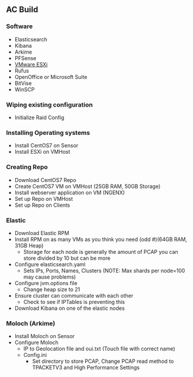 ## AC Build
### Software
- Elasticsearch
- Kibana
- Arkime
- PFSense
- [VMware ESXi](https://github.com/dstaab34/24-AC/blob/main/ESXi.md)
- Rufus
- OpenOffice or Microsoft Suite
- BitVise
- WinSCP
### Wiping existing configuration
- Initialize Raid Config
### Installing Operating systems
- Install CentOS7 on Sensor
- Install ESXi on VMHost
### Creating Repo
- Download CentOS7 Repo
- Create CentOS7 VM on VMHost (25GB RAM, 50GB Storage)
- Install webserver application on VM (NGENX)
- Set up Repo on VMHost
- Set up Repo on Clients
### Elastic
- Download Elastic RPM
- Install RPM on as many VMs as you think you need (odd #)(64GB RAM, 31GB Heap)
  - Storage for each node is generally the amount of PCAP you can store divided by 10 but can be more
- Configure elasticsearch.yaml
  - Sets IPs, Ports, Names, Clusters (NOTE: Max shards per node=100 may cause problems)
- Configure jvm.options file
  - Change heap size to 21
- Ensure cluster can communicate with each other
  - Check to see if IPTables is preventing this
- Download Kibana on one of the elastic nodes
### Moloch (Arkime)
- Install Moloch on Sensor
- Configure Moloch
  - IP to Geolocation file and oui.txt (Touch file with correct name)
  - Config.ini
    - Set directory to store PCAP, Change PCAP read method to TPACKETV3 and High Performance Settings
